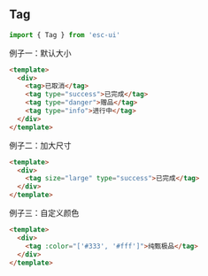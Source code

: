 ## Tag

```js
import { Tag } from 'esc-ui'
```

例子一：默认大小

````html
<template>
  <div>
    <tag>已取消</tag>
    <tag type="success">已完成</tag>
    <tag type="danger">赠品</tag>
    <tag type="info">进行中</tag>
  </div>
</template>
````

例子二：加大尺寸

````html
<template>
  <div>
    <tag size="large" type="success">已完成</tag>
  </div>
</template>
````

例子三：自定义颜色

````html
<template>
  <div>
    <tag :color="['#333', '#fff']">纯甄极品</tag>
  </div>
</template>
````

